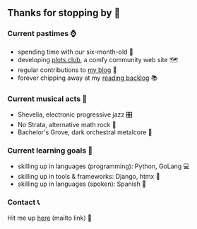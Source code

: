 ## Thanks for stopping by 🤙

### Current pastimes ⌚

- spending time with our six-month-old 👶
- developing [plots.club](https://plots.club), a comfy community web site 🗺
- regular contributions to [my blog](https://bygones.bearblog.dev) 📓
- forever chipping away at my [reading backlog](https://www.goodreads.com/nic2571) 📚

### Current musical acts 🥁

- Shevelia, electronic progressive jazz 🎛
- No Strata, alternative math rock 🎸
- Bachelor's Grove, dark orchestral metalcore 🎻

### Current learning goals 🏫

- skilling up in languages (programming): Python, GoLang 💻
- skilling up in tools & frameworks: Django, htmx 🔨
- skilling up in languages (spoken): Spanish 🦉

### Contact 📞

Hit me up [here](mailto:nic@plots.club) (mailto link) 💌
